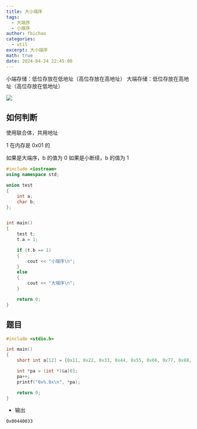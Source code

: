 ```yaml
---
title: 大小端序
tags:
  - 大端序
  - 小端序
author: fbichao
categories:
  - util
excerpt: 大小端序
math: true
date: 2024-04-24 22:45:00
---
```


小端存储：低位存放在低地址（高位存放在高地址）
大端存储：低位存放在高地址（高位存放在低地址）

![](https://file.fbichao.top/2024/04/677b3a199a70e70becbd2d0c8f7fd767.png)

## 如何判断

使用联合体，共用地址

1 在内存是 0x01 的

如果是大端序，b 的值为 0
如果是小断续，b 的值为 1

```C++
#include <iostream>
using namespace std;

union test
{
    int a;
    char b;
};


int main()
{
    test t;
    t.a = 1;

    if (t.b == 1)
    {
        cout << "小端序\n";
    }
    else
    {
        cout << "大端序\n";
    }

    return 0;
}
```

## 题目

```C
#include <stdio.h>

int main()
{
    short int a[12] = {0x11, 0x22, 0x33, 0x44, 0x55, 0x66, 0x77, 0x88, 0x99};

    int *pa = (int *)&a[0];
    pa++;
    printf("0x%.8x\n", *pa);

    return 0;
}
```

- 输出
```
0x00440033
```
